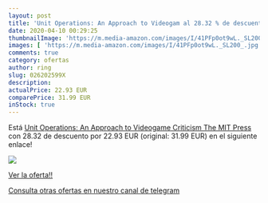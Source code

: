 ```yaml
---
layout: post
title: 'Unit Operations: An Approach to Videogam al 28.32 % de descuento'
date: 2020-04-10 00:29:25
thumbnailImage: 'https://m.media-amazon.com/images/I/41PFp0ot9wL._SL200_.jpg'
images: [ 'https://m.media-amazon.com/images/I/41PFp0ot9wL._SL200_.jpg' ]
comments: true
category: ofertas
author: ring
slug: 026202599X
description:
actualPrice: 22.93 EUR
comparePrice: 31.99 EUR
inStock: true
---
```


Está [Unit Operations: An Approach to Videogame Criticism  The MIT Press ](https://www.amazon.com/dp/026202599X/?tag=redken08-20) con 28.32 de descuento por 22.93 EUR (original: 31.99 EUR) en el siguiente enlace!

[![](https://m.media-amazon.com/images/I/41PFp0ot9wL._SL200_.jpg)](https://www.amazon.com/dp/026202599X/?tag=redken08-20)

[Ver la oferta!!](https://www.amazon.com/dp/026202599X/?tag=redken08-20)

[Consulta otras ofertas en nuestro canal de telegram](https://t.me/s/ofertas25)
